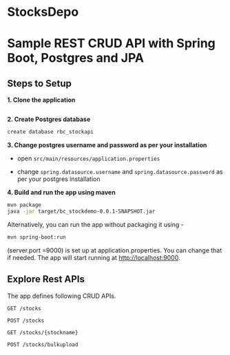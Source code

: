 # StocksDepo

# Sample REST CRUD API with Spring Boot, Postgres and JPA

## Steps to Setup

**1. Clone the application**

```bash

```

**2. Create Postgres database**
```bash
create database rbc_stockapi
```

**3. Change postgres username and password as per your installation**

+ open `src/main/resources/application.properties`

+ change `spring.datasource.username` and `spring.datasource.password` as per your postgres installation

**4. Build and run the app using maven**

```bash
mvn package
java -jar target/bc_stockdemo-0.0.1-SNAPSHOT.jar

```

Alternatively, you can run the app without packaging it using -

```bash
mvn spring-boot:run
```
(server.port =9000) is set up at application.properties. You can change that if needed. 
The app will start running at <http://localhost:9000>.

## Explore Rest APIs

The app defines following CRUD APIs.

    GET /stocks
    
    POST /stocks
    
    GET /stocks/{stockname}
    
    POST /stocks/bulkupload
